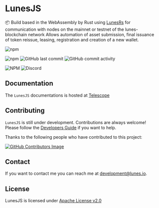 # LunesJS

📦 Build based in the WebAssembly by Rust using [LunesRs](https://github.com/lunes-platform/lunesrs) for communication with nodes on the mainnet or testnet of the lunes-blockchain network Allows automation of asset submission, final issuance of token reissue, leasing, registration and creation of a new wallet.

![npm](https://img.shields.io/npm/v/lunesjs)

![npm](https://img.shields.io/npm/dm/lunesjs)
![GitHub last commit](https://img.shields.io/github/last-commit/lunes-platform/lunesjs)
![GitHub commit activity](https://img.shields.io/github/commit-activity/m/lunes-platform/lunesjs)

![NPM](https://img.shields.io/npm/l/lunesjs)
![Discord](https://img.shields.io/discord/958424925453058158)

## Documentation

The `LunesJS` documentations is hosted at [ Telescope ](https://github.io/telescope/)

## Contributing

`LunesJS` is still under development. Contributions are always welcome! Please follow the [Developers Guide](CONTRIBUTING.md) if you want to help.

Thanks to the following people who have contributed to this project:

[![GitHub Contributors Image](https://contrib.rocks/image?repo=lunes-platform/lunesjs)](https://github.com/lunes-platform/lunesjs/graphs/contributors)

## Contact

If you want to contact me you can reach me at <development@lunes.io>.

## License

LunesJS is licensed under [Apache License v2.0](LICENSE)
